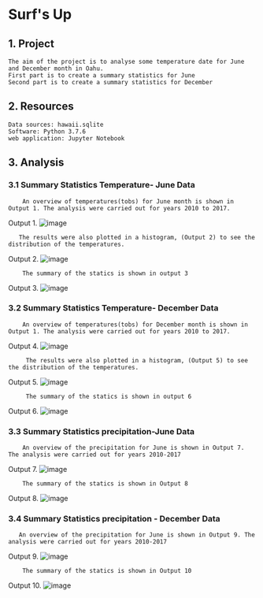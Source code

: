 # Surf's Up
## 1. Project
    The aim of the project is to analyse some temperature date for June and December month in Oahu.
    First part is to create a summary statistics for June
    Second part is to create a summary statistics for December
    
## 2. Resources
    Data sources: hawaii.sqlite
    Software: Python 3.7.6
    web application: Jupyter Notebook
    
## 3. Analysis
### 3.1 Summary Statistics Temperature- June Data
        An overview of temperatures(tobs) for June month is shown in Output 1. The analysis were carried out for years 2010 to 2017.

Output 1. ![image](https://user-images.githubusercontent.com/85843030/130449104-ad77560f-3cd3-4856-8568-12961148a87f.png)


       
       The results were also plotted in a histogram, (Output 2) to see the distribution of the temperatures.
       
 Output 2. ![image](https://user-images.githubusercontent.com/85843030/130449267-d8775685-ec22-4d49-bd38-1d752ed2a8e8.png)

      
        
        The summary of the statics is shown in output 3
Output 3. ![image](https://user-images.githubusercontent.com/85843030/130448942-250303a9-cc5e-419f-a096-a1c0423777e8.png)


### 3.2 Summary Statistics Temperature- December Data
        An overview of temperatures(tobs) for December month is shown in Output 1. The analysis were carried out for years 2010 to 2017.

Output 4. ![image](https://user-images.githubusercontent.com/85843030/130377773-5a35edbc-e12d-43b6-950c-7a813e7292ac.png)

         The results were also plotted in a histogram, (Output 5) to see the distribution of the temperatures.
Output 5. ![image](https://user-images.githubusercontent.com/85843030/130377972-ffb49f77-1f22-4b55-92ff-ebee1ab78539.png)
         
         The summary of the statics is shown in output 6
Output 6. ![image](https://user-images.githubusercontent.com/85843030/130378169-e9e4693c-4602-49d0-8ddf-2fed8541e0d4.png)

### 3.3 Summary Statistics precipitation-June Data
        An overview of the precipitation for June is shown in Output 7. The analysis were carried out for years 2010-2017
 
Output 7. ![image](https://user-images.githubusercontent.com/85843030/130378470-67c9799a-0998-4ec2-b3c2-ddf234d437a8.png)



        The summary of the statics is shown in Output 8
Output 8. ![image](https://user-images.githubusercontent.com/85843030/130443235-22ed0263-8477-42bb-9bfc-d056da13c536.png)


### 3.4 Summary Statistics precipitation - December Data
       An overview of the precipitation for June is shown in Output 9. The analysis were carried out for years 2010-2017
       
Output 9. ![image](https://user-images.githubusercontent.com/85843030/130444281-1fb24a69-94c1-4e58-b0de-d24f800219d2.png)

        
        The summary of the statics is shown in Output 10
Output 10. ![image](https://user-images.githubusercontent.com/85843030/130445268-453e731c-b5ad-477c-b616-24c460636f7f.png)
        
       
       
       

